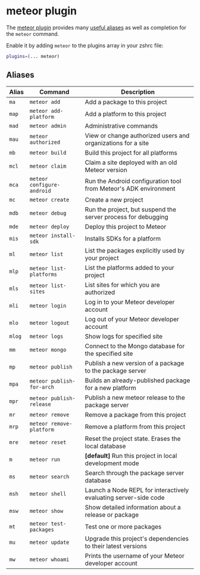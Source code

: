 # meteor plugin

The
[meteor plugin](HTTPS://GitHub.Com/ohmyzsh/ohmyzsh/tree/master/plugins/meteor)
provides many [useful aliases](#aliases) as well as completion for the `meteor`
command.

Enable it by adding `meteor` to the plugins array in your zshrc file:

```zsh
plugins=(... meteor)
```

## Aliases

| Alias  | Command                    | Description                                                      |
| ------ | -------------------------- | ---------------------------------------------------------------- |
| `ma`   | `meteor add`               | Add a package to this project                                    |
| `map`  | `meteor add-platform`      | Add a platform to this project                                   |
| `mad`  | `meteor admin`             | Administrative commands                                          |
| `mau`  | `meteor authorized`        | View or change authorized users and organizations for a site     |
| `mb`   | `meteor build`             | Build this project for all platforms                             |
| `mcl`  | `meteor claim`             | Claim a site deployed with an old Meteor version                 |
| `mca`  | `meteor configure-android` | Run the Android configuration tool from Meteor's ADK environment |
| `mc`   | `meteor create`            | Create a new project                                             |
| `mdb`  | `meteor debug`             | Run the project, but suspend the server process for debugging    |
| `mde`  | `meteor deploy`            | Deploy this project to Meteor                                    |
| `mis`  | `meteor install-sdk`       | Installs SDKs for a platform                                     |
| `ml`   | `meteor list`              | List the packages explicitly used by your project                |
| `mlp`  | `meteor list-platforms`    | List the platforms added to your project                         |
| `mls`  | `meteor list-sites`        | List sites for which you are authorized                          |
| `mli`  | `meteor login`             | Log in to your Meteor developer account                          |
| `mlo`  | `meteor logout`            | Log out of your Meteor developer account                         |
| `mlog` | `meteor logs`              | Show logs for specified site                                     |
| `mm`   | `meteor mongo`             | Connect to the Mongo database for the specified site             |
| `mp`   | `meteor publish`           | Publish a new version of a package to the package server         |
| `mpa`  | `meteor publish-for-arch`  | Builds an already-published package for a new platform           |
| `mpr`  | `meteor publish-release`   | Publish a new meteor release to the package server               |
| `mr`   | `meteor remove`            | Remove a package from this project                               |
| `mrp`  | `meteor remove-platform`   | Remove a platform from this project                              |
| `mre`  | `meteor reset`             | Reset the project state. Erases the local database               |
| `m`    | `meteor run`               | **[default]** Run this project in local development mode         |
| `ms`   | `meteor search`            | Search through the package server database                       |
| `msh`  | `meteor shell`             | Launch a Node REPL for interactively evaluating server-side code |
| `msw`  | `meteor show`              | Show detailed information about a release or package             |
| `mt`   | `meteor test-packages`     | Test one or more packages                                        |
| `mu`   | `meteor update`            | Upgrade this project's dependencies to their latest versions     |
| `mw`   | `meteor whoami`            | Prints the username of your Meteor developer account             |
